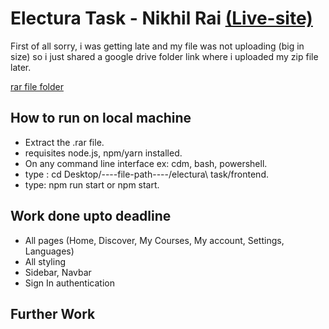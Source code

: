 # Electura Task - Nikhil Rai [(Live-site)](https://electura-task.web.app/)
First of all sorry, i was getting late and my file was not uploading (big in size) so i just shared a google drive folder link where i uploaded my zip file later.  

[rar file folder](https://drive.google.com/drive/folders/11LlhUdhRgjUpQmsCkkF7WpLoI57UltdO?usp=sharing)

## How to run on local machine
- Extract the .rar file.
- requisites node.js, npm/yarn installed.
- On any command line interface ex: cdm, bash, powershell.
- type : cd Desktop/----file-path----/electura\ task/frontend.
- type: npm run start or npm start.  

## Work done upto deadline
- All pages (Home, Discover, My Courses, My account, Settings, Languages)
- All styling
- Sidebar, Navbar
- Sign In authentication

## Further Work
